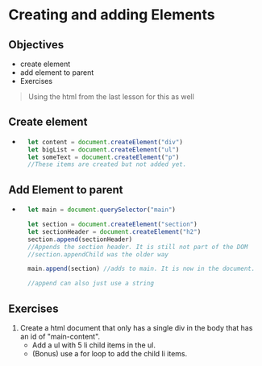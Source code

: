 # Creating and adding Elements

## Objectives
- create element
- add element to parent
- Exercises
> Using the html from the last lesson for this as well
## Create element
- ```js
    let content = document.createElement("div")
    let bigList = document.createElement("ul")
    let someText = document.createElement("p")
    //These items are created but not added yet.

## Add Element to parent
- ```js
    let main = document.querySelector("main")

    let section = document.createElement("section")
    let sectionHeader = document.createElement("h2")
    section.append(sectionHeader)
    //Appends the section header. It is still not part of the DOM
    //section.appendChild was the older way

    main.append(section) //adds to main. It is now in the document.

    //append can also just use a string


## Exercises
1. Create a html document that only has a single div in the body that has an id of "main-content".
    - Add a ul with 5 li child items in the ul.
    - (Bonus) use a for loop to add the child li items.